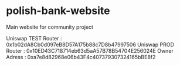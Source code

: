 # polish-bank-website
Main website for community project

Uniswap TEST Router : 0x1b02dA8Cb0d097eB8D57A175b88c7D8b47997506
Uniswap PROD Router : 0x10ED43C718714eb63d5aA57B78B54704E256024E
Owner Adress : 0xa7e8d82968e06b43F4c407379307324165bBE8f2
